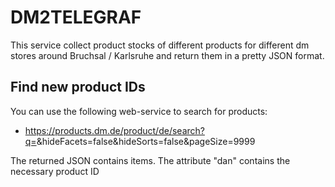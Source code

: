 # DM2TELEGRAF

This service collect product stocks of different products for different dm stores around Bruchsal / Karlsruhe and return them in a pretty JSON format.

## Find new product IDs

You can use the following web-service to search for products:
- https://products.dm.de/product/de/search?q=<searchterm>&hideFacets=false&hideSorts=false&pageSize=9999

The returned JSON contains items. The attribute "dan" contains the necessary product ID